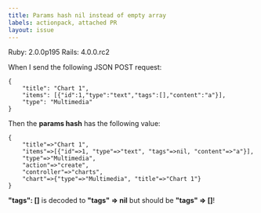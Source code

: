 ```yaml
---
title: Params hash nil instead of empty array
labels: actionpack, attached PR
layout: issue
---
```


Ruby: 2.0.0p195
Rails: 4.0.0.rc2

When I send the following JSON POST request:

```
{
    "title": "Chart 1",
    "items": [{"id":1,"type":"text","tags":[],"content":"a"}],
    "type": "Multimedia"
}
```

Then the **params hash** has the following value:

```
{
    "title"=>"Chart 1",
    "items"=>[{"id"=>1, "type"=>"text", "tags"=>nil, "content"=>"a"}],
    "type"=>"Multimedia",
    "action"=>"create",
    "controller"=>"charts",
    "chart"=>{"type"=>"Multimedia", "title"=>"Chart 1"}
}
```

**"tags": []** is decoded to **"tags" => nil** but should be **"tags" => []**!

